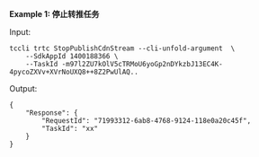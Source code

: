 **Example 1: 停止转推任务**



Input: 

```
tccli trtc StopPublishCdnStream --cli-unfold-argument  \
    --SdkAppId 1400188366 \
    --TaskId -m97l2ZU7kOlV5cTRMoU6yoGp2nDYkzbJ13EC4K-4pycoZXVv+XVrNoUXQ8++8Z2PwUlAQ..
```

Output: 
```
{
    "Response": {
        "RequestId": "71993312-6ab8-4768-9124-118e0a20c45f",
        "TaskId": "xx"
    }
}
```

